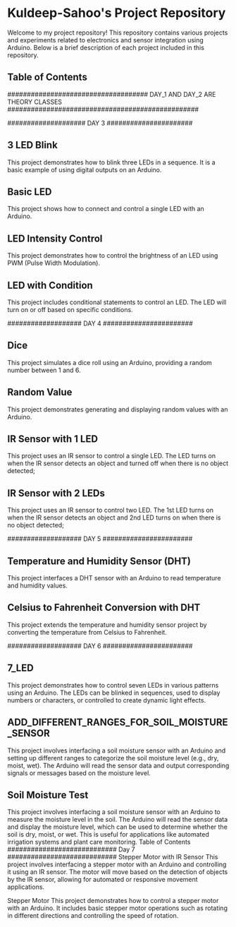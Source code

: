 # Kuldeep-Sahoo's Project Repository

Welcome to my project repository! This repository contains various projects and experiments related to electronics and sensor integration using Arduino. Below is a brief description of each project included in this repository.

## Table of Contents

#################################### DAY_1 AND DAY_2 ARE THEORY CLASSES #################################################

#################### DAY 3 ######################

## 3 LED Blink
This project demonstrates how to blink three LEDs in a sequence. It is a basic example of using digital outputs on an Arduino.

## Basic LED
This project shows how to connect and control a single LED with an Arduino.

## LED Intensity Control
This project demonstrates how to control the brightness of an LED using PWM (Pulse Width Modulation).

## LED with Condition

This project includes conditional statements to control an LED. The LED will turn on or off based on specific conditions.

################### DAY 4 #######################

## Dice
This project simulates a dice roll using an Arduino, providing a random number between 1 and 6.

## Random Value
This project demonstrates generating and displaying random values with an Arduino.

## IR Sensor with 1 LED
This project uses an IR sensor to control a single LED. The LED turns on when the IR sensor detects an object and turned off when there is no object detected;

## IR Sensor with 2 LEDs
This project uses an IR sensor to control two LED. The 1st LED turns on when the IR sensor detects an object and 2nd LED turns on when there is no object detected;

################### DAY 5 #######################

## Temperature and Humidity Sensor (DHT)
This project interfaces a DHT sensor with an Arduino to read temperature and humidity values.

## Celsius to Fahrenheit Conversion with DHT
This project extends the temperature and humidity sensor project by converting the temperature from Celsius to Fahrenheit.

################### DAY 6 #######################

## 7_LED
This project demonstrates how to control seven LEDs in various patterns using an Arduino. The LEDs can be blinked in sequences, used to display numbers or characters, or controlled to create dynamic light effects.

 ## ADD_DIFFERENT_RANGES_FOR_SOIL_MOISTURE_SENSOR
This project involves interfacing a soil moisture sensor with an Arduino and setting up different ranges to categorize the soil moisture level (e.g., dry, moist, wet). The Arduino will read the sensor data and output corresponding signals or messages based on the moisture level.

## Soil Moisture Test
This project involves interfacing a soil moisture sensor with an Arduino to measure the moisture level in the soil. The Arduino will read the sensor data and display the moisture level, which can be used to determine whether the soil is dry, moist, or wet. This is useful for applications like automated irrigation systems and plant care monitoring.
Table of Contents
############################ Day 7 ############################
Stepper Motor with IR Sensor
This project involves interfacing a stepper motor with an Arduino and controlling it using an IR sensor. The motor will move based on the detection of objects by the IR sensor, allowing for automated or responsive movement applications.

Stepper Motor
This project demonstrates how to control a stepper motor with an Arduino. It includes basic stepper motor operations such as rotating in different directions and controlling the speed of rotation.
